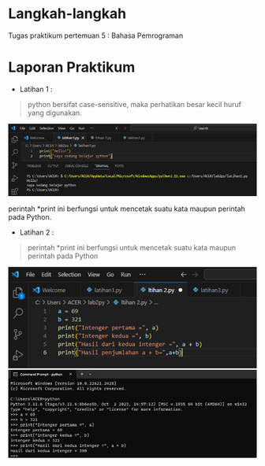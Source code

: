 # Langkah-langkah #
Tugas praktikum pertemuan 5 : Bahasa Pemrograman
# Laporan Praktikum #
* Latihan 1 :
> python bersifat case-sensitive, maka perhatikan besar kecil huruf yang digunakan.

![alt text](https://github.com/oktavia18/lab2py/blob/main/ss/Screenshot%201.png?raw=true)

perintah *print ini berfungsi untuk mencetak suatu kata maupun perintah pada Python.

* Latihan 2 :
  
> perintah *print ini berfungsi untuk mencetak suatu kata maupun perintah pada Python

![alt text](https://github.com/oktavia18/lab2py/blob/main/ss/Screenshot%202.png?raw=true)
![alt text](https://github.com/oktavia18/lab2py/blob/main/ss/ss%202.png?raw=true)



